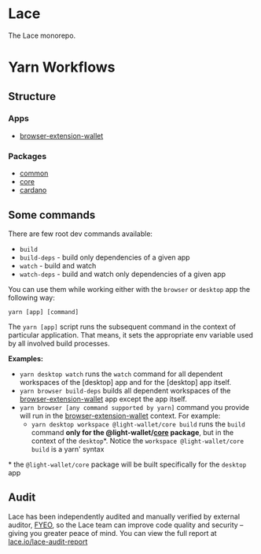 # Lace

The Lace monorepo.

# Yarn Workflows

## Structure

### Apps

- [browser-extension-wallet]

### Packages

- [common]
- [core]
- [cardano]

## Some commands

There are few root dev commands available:

- `build`
- `build-deps` - build only dependencies of a given app
- `watch` - build and watch
- `watch-deps` - build and watch only dependencies of a given app

You can use them while working either with the `browser` or `desktop` app the following way:

```console
yarn [app] [command]
```

The `yarn [app]` script runs the subsequent command in the context of particular application. That means, it sets
the appropriate env variable used by all involved build processes.

**Examples:**

- `yarn desktop watch` runs the `watch` command for all dependent workspaces of the [desktop] app and for the [desktop]
  app itself.
- `yarn browser build-deps` builds all dependent workspaces of the [browser-extension-wallet] app except the app itself.
- `yarn browser [any command supported by yarn]` command you provide will run in the [browser-extension-wallet]
  context. For example:
  - `yarn desktop workspace @light-wallet/core build` runs the `build` command **only for the @light-wallet/[core]
    package**, but in
    the context of the `desktop`\*. Notice the `workspace @light-wallet/core build` is a yarn' syntax

\* the `@light-wallet/core` package will be built specifically for the `desktop` app

[browser-extension-wallet]: ./apps/browser-extension-wallet
[common]: ./packages/common
[core]: ./packages/core
[cardano]: ./packages/cardano

## Audit

Lace has been independently audited and manually verified by external auditor, [FYEO](https://www.fyeo.io/), so the Lace team can improve code quality and security – giving you greater peace of mind. You can view the full report at [lace.io/lace-audit-report](https://lace.io/lace-audit-report)
